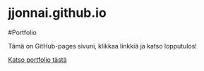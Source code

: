 # jjonnai.github.io
#Portfolio

Tämä on GitHub-pages sivuni, klikkaa linkkiä ja katso lopputulos!

[Katso portfolio tästä](https://<jjonnai>.github.io/<jjonnai>/)
